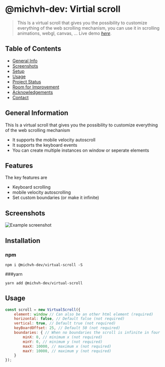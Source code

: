 # @michvh-dev: Virtial scroll
> This Is a virtual scroll that gives you the possibility to customize everything of the web scrolling mechanism, you can use it in scrolling animations, webgl, canvas, ... 
> Live demo [_here_](https://virtual-scroll.michvh.dev/example/).

## Table of Contents
* [General Info](#general-information)
* [Screenshots](#screenshots)
* [Setup](#setup)
* [Usage](#usage)
* [Project Status](#project-status)
* [Room for Improvement](#room-for-improvement)
* [Acknowledgements](#acknowledgements)
* [Contact](#contact)
<!-- * [License](#license) -->


## General Information
This Is a virtual scroll that gives you the possibility to customize everything of the web scrolling mechanism
- It supports the mobile velocity autoscroll
- It supports the keyboard events
- You can create multiple instances on window or seperate elements



## Features
The key features are
- Keyboard scrolling
- mobile velocity autoscrolling
- Set custom boundaries (or make it infinite)

## Screenshots
![Example screenshot](./img/screenshot.png)
<!-- If you have screenshots you'd like to share, include them here. -->


## Installation
### npm
```
npm i @michvh-dev/virtual-scroll -S
```

###yarn
```
yarn add @michvh-dev/virtual-scroll
```

## Usage

```js
const scroll = new VirtualScroll({
    element: window // Can also be an other html element (required)
    horizontal: false, // Default false (not required)
    vertical: true, // Default true (not required)
    keyBoardOffset: 25, // Default 50 (not required)
    boundaries: { // When no boundaries the scroll is infinite in four directions
        minX: 0, // minimum x (not required)
        minY: 0, // minimum y (not required)
        maxX: 10000, // maximum x (not required)
        maxY: 10000, // maximum y (not required)
    }
});
```